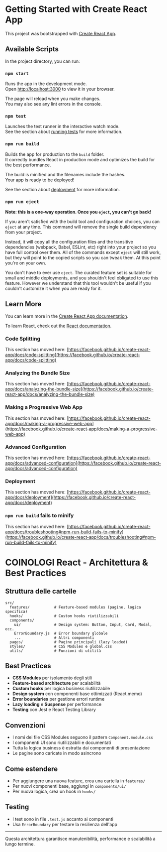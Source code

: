 # Getting Started with Create React App

This project was bootstrapped with [Create React App](https://github.com/facebook/create-react-app).

## Available Scripts

In the project directory, you can run:

### `npm start`

Runs the app in the development mode.\
Open [http://localhost:3000](http://localhost:3000) to view it in your browser.

The page will reload when you make changes.\
You may also see any lint errors in the console.

### `npm test`

Launches the test runner in the interactive watch mode.\
See the section about [running tests](https://facebook.github.io/create-react-app/docs/running-tests) for more information.

### `npm run build`

Builds the app for production to the `build` folder.\
It correctly bundles React in production mode and optimizes the build for the best performance.

The build is minified and the filenames include the hashes.\
Your app is ready to be deployed!

See the section about [deployment](https://facebook.github.io/create-react-app/docs/deployment) for more information.

### `npm run eject`

**Note: this is a one-way operation. Once you `eject`, you can't go back!**

If you aren't satisfied with the build tool and configuration choices, you can `eject` at any time. This command will remove the single build dependency from your project.

Instead, it will copy all the configuration files and the transitive dependencies (webpack, Babel, ESLint, etc) right into your project so you have full control over them. All of the commands except `eject` will still work, but they will point to the copied scripts so you can tweak them. At this point you're on your own.

You don't have to ever use `eject`. The curated feature set is suitable for small and middle deployments, and you shouldn't feel obligated to use this feature. However we understand that this tool wouldn't be useful if you couldn't customize it when you are ready for it.

## Learn More

You can learn more in the [Create React App documentation](https://facebook.github.io/create-react-app/docs/getting-started).

To learn React, check out the [React documentation](https://reactjs.org/).

### Code Splitting

This section has moved here: [https://facebook.github.io/create-react-app/docs/code-splitting](https://facebook.github.io/create-react-app/docs/code-splitting)

### Analyzing the Bundle Size

This section has moved here: [https://facebook.github.io/create-react-app/docs/analyzing-the-bundle-size](https://facebook.github.io/create-react-app/docs/analyzing-the-bundle-size)

### Making a Progressive Web App

This section has moved here: [https://facebook.github.io/create-react-app/docs/making-a-progressive-web-app](https://facebook.github.io/create-react-app/docs/making-a-progressive-web-app)

### Advanced Configuration

This section has moved here: [https://facebook.github.io/create-react-app/docs/advanced-configuration](https://facebook.github.io/create-react-app/docs/advanced-configuration)

### Deployment

This section has moved here: [https://facebook.github.io/create-react-app/docs/deployment](https://facebook.github.io/create-react-app/docs/deployment)

### `npm run build` fails to minify

This section has moved here: [https://facebook.github.io/create-react-app/docs/troubleshooting#npm-run-build-fails-to-minify](https://facebook.github.io/create-react-app/docs/troubleshooting#npm-run-build-fails-to-minify)

# COINOLOGI React - Architettura & Best Practices

## Struttura delle cartelle

```
src/
  features/           # Feature-based modules (pagine, logica specifica)
  hooks/              # Custom hooks riutilizzabili
  components/
    ui/               # Design system: Button, Input, Card, Modal, ecc.
    ErrorBoundary.js  # Error boundary globale
    ...               # Altri componenti
  pages/              # Pagine principali (lazy loaded)
  styles/             # CSS Modules e global.css
  utils/              # Funzioni di utilità
```

## Best Practices
- **CSS Modules** per isolamento degli stili
- **Feature-based architecture** per scalabilità
- **Custom hooks** per logica business riutilizzabile
- **Design system** con componenti base ottimizzati (React.memo)
- **Error boundaries** per gestione errori runtime
- **Lazy loading** e **Suspense** per performance
- **Testing** con Jest e React Testing Library

## Convenzioni
- I nomi dei file CSS Modules seguono il pattern `Component.module.css`
- I componenti UI sono riutilizzabili e documentati
- Tutta la logica business è estratta dai componenti di presentazione
- Le pagine sono caricate in modo asincrono

## Come estendere
- Per aggiungere una nuova feature, crea una cartella in `features/`
- Per nuovi componenti base, aggiungi in `components/ui/`
- Per nuova logica, crea un hook in `hooks/`

## Testing
- I test sono in file `.test.js` accanto ai componenti
- Usa `ErrorBoundary` per testare la resilienza dell'app

---
Questa architettura garantisce manutenibilità, performance e scalabilità a lungo termine.
